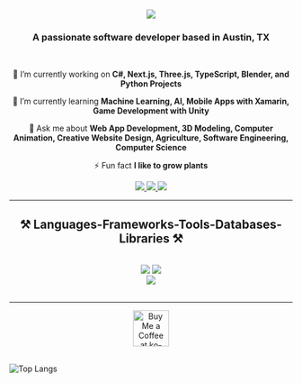 

<h1 align="center">
    <img src="https://readme-typing-svg.herokuapp.com/?font=Righteous&size=35&center=true&vCenter=true&width=500&height=70&duration=4000&lines=Hi+There!+👋;+I'm+Aaron+Enyetu!;" />
</h1>

<h3 align="center">A passionate software developer based in Austin, TX</h3>

<br/>

<div align="center">
 
 🔭 I’m currently working on **C#, Next.js, Three.js, TypeScript, Blender, and Python Projects**
 
 🌱 I’m currently learning **Machine Learning, AI, Mobile Apps with Xamarin, Game Development with Unity**

💬 Ask me about **Web App Development, 3D Modeling, Computer Animation, Creative Website Design, Agriculture, Software Engineering, Computer Science**

⚡ Fun fact **I like to grow plants**

 </div>
 
<div align="center"> 
  <a href="mailto:aaronenyetu@gmail.com">
    <img src="https://img.shields.io/badge/Gmail-333333?style=for-the-badge&logo=gmail&logoColor=red" />
  </a>
  <a href="https://www.linkedin.com/in/aaron-enyetu/" target="_blank">
    <img src="https://img.shields.io/badge/LinkedIn-0077B5?style=for-the-badge&logo=linkedin&logoColor=white" target="_blank" />
  </a>
  <a href="https://aaron-enyetu-3d-portfolio.vercel.app/" target="_blank">
     <img src="https://img.shields.io/badge/Portfolio-FF5722?style=for-the-badge&logo=todoist&logoColor=white" target="_blank" /> <!-- sqlite, safari, google-chrome are other good icon options -->
  </a>
</div>

 <hr/>
 
 
<h2 align="center">⚒️ Languages-Frameworks-Tools-Databases-Libraries ⚒️</h2>
<br/>
<div align="center">
    <img src="https://skillicons.dev/icons?i=react,bootstrap,mui,html,css,vscode,github,figma,tailwind,git" />
    <img src="https://skillicons.dev/icons?i=nodejs,python,javascript,typescript,express,firebase,c,java,nextjs," /><br>
    <img src="https://skillicons.dev/icons?i=vite, postgresql, supabase, postman, heroku, netlify, vercel,dotnet, blender" /><br>  
   
</div>

<br/>
<hr/>



<div align="center">
<a href='https://www.buymeacoffee.com/aaronenyeta' target='_blank'><img height='64' style='border:0px;height:64px;' src='https://storage.ko-fi.com/cdn/kofi1.png?v=3' border='0' alt='Buy Me a Coffee at ko-fi.com' /></a>
</div>

<br/>



    

![Top Langs](https://github-readme-stats.vercel.app/api/top-langs/?username=aaronEnyetu&langs_count=15)

